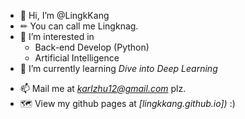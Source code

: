 - 👋 Hi, I’m @LingkKang
- ✏ You can call me Lingknag. 
- 👀 I’m interested in 
    - Back-end Develop (Python)
    - Artificial Intelligence
- 🌱 I’m currently learning *Dive into Deep Learning*

<!---
- 💞️ I’m looking to collaborate on 
--->

- 📫 Mail me at *karlzhu12@gmail.com* plz.
- 🗺 View my github pages at *[lingkkang.github.io])* :) 

<!---
LingkKang/LingkKang is a ✨ special ✨ repository because its `README.md` (this file) appears on your GitHub profile.
You can click the Preview link to take a look at your changes.
--->
